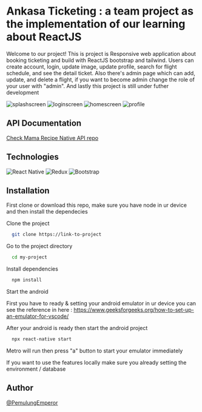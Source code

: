 # Ankasa Ticketing : a team project as the implementation of our learning about ReactJS
Welcome to our project! This is project is Responsive web application about booking ticketing and build with ReactJS bootstrap and tailwind. Users can create account, login, update image, update profile, search for flight schedule, and see the detail ticket. Also there's admin page which can add, update, and delete a flight, if you want to become admin change the role of your user with "admin". And lastly this project is still under futher development

![splashscreen](https://github.com/PemulungEmperor/mama_recipe_native/assets/76174871/b23d3e2a-64ed-4bf7-be5a-e451c981f6a4) ![loginscreen](https://github.com/PemulungEmperor/mama_recipe_native/assets/76174871/97f05e88-8331-4d7c-b700-ee7814963c0b)
![homescreen](https://github.com/PemulungEmperor/mama_recipe_native/assets/76174871/f7b1459f-3921-48ad-8c4d-f986c7267851) ![profile](https://github.com/PemulungEmperor/mama_recipe_native/assets/76174871/2794ef42-7d22-4e36-8aff-929bef4aa8cc)




## API Documentation
  
[Check Mama Recipe Native API repo](https://github.com/PemulungEmperor/mama_recipe_native_express)

## Technologies

![React Native](https://img.shields.io/badge/react_native-%2320232a.svg?style=for-the-badge&logo=react&logoColor=%2361DAFB)
![Redux](https://img.shields.io/badge/redux-%23593d88.svg?style=for-the-badge&logo=redux&logoColor=white)
![Bootstrap](https://img.shields.io/badge/bootstrap-%238511FA.svg?style=for-the-badge&logo=bootstrap&logoColor=white)

## Installation

First clone or download this repo, make sure you have node in ur device and then install the dependecies

Clone the project

```bash
  git clone https://link-to-project
```

Go to the project directory

```bash
  cd my-project
```

Install dependencies

```bash
  npm install
```

Start the android

First you have to ready & setting your android emulator in ur device you can see the reference in here :
https://www.geeksforgeeks.org/how-to-set-up-an-emulator-for-vscode/

After your android is ready then start the android project

```bash
  npx react-native start
```

Metro will run then press "a" button to start your emulator immediately

If you want to use the features locally make sure you already setting the environment / database
    

## Author

[@PemulungEmperor](https://github.com/PemulungEmperor) 
